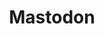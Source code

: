 ---
title: "Mastodon"
weight: 96
header_menu: true
external: https://federatedfandom.net/@ourchive
---
